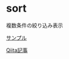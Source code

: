 # sort
複数条件の絞り込み表示

[サンプル](https://kackie.github.io/sort/)

[Qiita記事](https://qiita.com/Kackie/items/baf07e5e4b7a9e8ae096)
